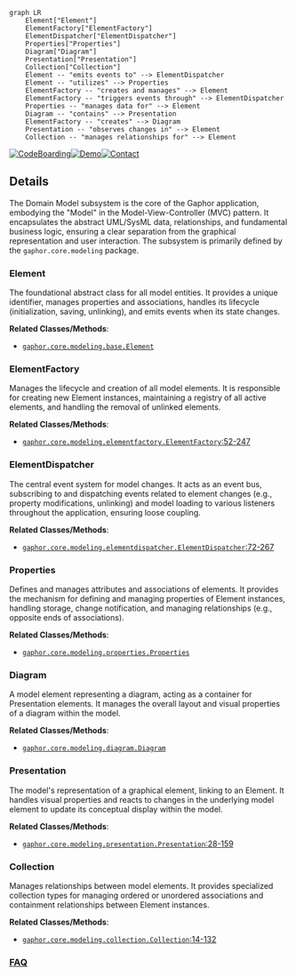 ```mermaid
graph LR
    Element["Element"]
    ElementFactory["ElementFactory"]
    ElementDispatcher["ElementDispatcher"]
    Properties["Properties"]
    Diagram["Diagram"]
    Presentation["Presentation"]
    Collection["Collection"]
    Element -- "emits events to" --> ElementDispatcher
    Element -- "utilizes" --> Properties
    ElementFactory -- "creates and manages" --> Element
    ElementFactory -- "triggers events through" --> ElementDispatcher
    Properties -- "manages data for" --> Element
    Diagram -- "contains" --> Presentation
    ElementFactory -- "creates" --> Diagram
    Presentation -- "observes changes in" --> Element
    Collection -- "manages relationships for" --> Element
```

[![CodeBoarding](https://img.shields.io/badge/Generated%20by-CodeBoarding-9cf?style=flat-square)](https://github.com/CodeBoarding/GeneratedOnBoardings)[![Demo](https://img.shields.io/badge/Try%20our-Demo-blue?style=flat-square)](https://www.codeboarding.org/demo)[![Contact](https://img.shields.io/badge/Contact%20us%20-%20contact@codeboarding.org-lightgrey?style=flat-square)](mailto:contact@codeboarding.org)

## Details

The Domain Model subsystem is the core of the Gaphor application, embodying the "Model" in the Model-View-Controller (MVC) pattern. It encapsulates the abstract UML/SysML data, relationships, and fundamental business logic, ensuring a clear separation from the graphical representation and user interaction. The subsystem is primarily defined by the `gaphor.core.modeling` package.

### Element
The foundational abstract class for all model entities. It provides a unique identifier, manages properties and associations, handles its lifecycle (initialization, saving, unlinking), and emits events when its state changes.


**Related Classes/Methods**:

- <a href="https://github.com/gaphor/gaphor/blob/main/gaphor/core/modeling/base.py" target="_blank" rel="noopener noreferrer">`gaphor.core.modeling.base.Element`</a>


### ElementFactory
Manages the lifecycle and creation of all model elements. It is responsible for creating new Element instances, maintaining a registry of all active elements, and handling the removal of unlinked elements.


**Related Classes/Methods**:

- <a href="https://github.com/gaphor/gaphor/blob/main/gaphor/core/modeling/elementfactory.py#L52-L247" target="_blank" rel="noopener noreferrer">`gaphor.core.modeling.elementfactory.ElementFactory`:52-247</a>


### ElementDispatcher
The central event system for model changes. It acts as an event bus, subscribing to and dispatching events related to element changes (e.g., property modifications, unlinking) and model loading to various listeners throughout the application, ensuring loose coupling.


**Related Classes/Methods**:

- <a href="https://github.com/gaphor/gaphor/blob/main/gaphor/core/modeling/elementdispatcher.py#L72-L267" target="_blank" rel="noopener noreferrer">`gaphor.core.modeling.elementdispatcher.ElementDispatcher`:72-267</a>


### Properties
Defines and manages attributes and associations of elements. It provides the mechanism for defining and managing properties of Element instances, handling storage, change notification, and managing relationships (e.g., opposite ends of associations).


**Related Classes/Methods**:

- <a href="https://github.com/gaphor/gaphor/blob/main/gaphor/core/modeling/properties.py" target="_blank" rel="noopener noreferrer">`gaphor.core.modeling.properties.Properties`</a>


### Diagram
A model element representing a diagram, acting as a container for Presentation elements. It manages the overall layout and visual properties of a diagram within the model.


**Related Classes/Methods**:

- <a href="https://github.com/gaphor/gaphor/blob/main/gaphor/core/modeling/diagram.py" target="_blank" rel="noopener noreferrer">`gaphor.core.modeling.diagram.Diagram`</a>


### Presentation
The model's representation of a graphical element, linking to an Element. It handles visual properties and reacts to changes in the underlying model element to update its conceptual display within the model.


**Related Classes/Methods**:

- <a href="https://github.com/gaphor/gaphor/blob/main/gaphor/core/modeling/presentation.py#L28-L159" target="_blank" rel="noopener noreferrer">`gaphor.core.modeling.presentation.Presentation`:28-159</a>


### Collection
Manages relationships between model elements. It provides specialized collection types for managing ordered or unordered associations and containment relationships between Element instances.


**Related Classes/Methods**:

- <a href="https://github.com/gaphor/gaphor/blob/main/gaphor/core/modeling/collection.py#L14-L132" target="_blank" rel="noopener noreferrer">`gaphor.core.modeling.collection.Collection`:14-132</a>




### [FAQ](https://github.com/CodeBoarding/GeneratedOnBoardings/tree/main?tab=readme-ov-file#faq)